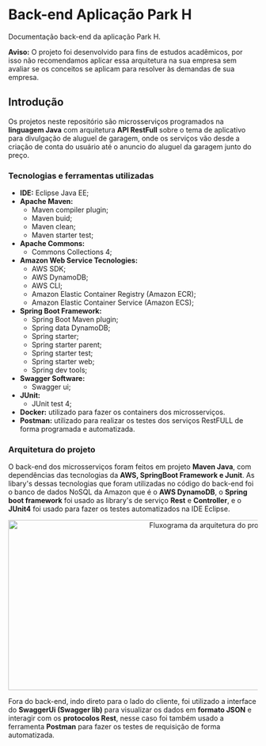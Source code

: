 # Back-end Aplicação Park H 
Documentação back-end da aplicação Park H.<br/> 

**Aviso:** O projeto foi desenvolvido para fins de estudos acadêmicos, por isso não recomendamos aplicar essa arquitetura na sua empresa sem avaliar se os conceitos se aplicam para resolver às demandas de sua empresa.
<br/>

## Introdução
Os projetos neste repositório são microsserviços programados na **linguagem Java** com arquitetura **API RestFull** sobre o tema de aplicativo para divulgação de aluguel de garagem, onde os serviços vão desde a criação de conta do usuário até o anuncio do aluguel da garagem junto do preço.

### Tecnologias e ferramentas utilizadas

- **IDE:** Eclipse Java EE;
- **Apache Maven:** 
  - Maven compiler plugin;  
  - Maven buid;
  - Maven clean; 
  - Maven starter test;
- **Apache Commons:**
  - Commons Collections 4;
- **Amazon Web Service Tecnologies:**
  - AWS SDK;
  - AWS DynamoDB;
  - AWS CLI;
  - Amazon Elastic Container Registry (Amazon ECR);
  - Amazon Elastic Container Service (Amazon ECS); 
- **Spring Boot Framework:** 
  - Spring Boot Maven plugin;
  - Spring data DynamoDB;
  - Spring starter;
  - Spring starter parent;
  - Spring starter test;
  - Spring starter web;
  - Spring dev tools;
- **Swagger Software:** 
  - Swagger ui;
- **JUnit:**
  - JUnit test 4;
- **Docker:** utilizado para fazer os containers dos microsserviços.
- **Postman:** utilizado para realizar os testes dos serviços RestFULL de forma programada e automatizada.

### Arquitetura do projeto<br/>
O back-end dos microsserviços foram feitos em projeto **Maven Java**, com dependências das tecnologias da **AWS, SpringBoot Framework e Junit**. As libary's dessas tecnologias que foram utilizadas no código do back-end foi o banco de dados NoSQL da Amazon que é o **AWS DynamoDB**, o **Spring boot framework** foi usado as library's de serviço **Rest** e **Controller**, e o **JUnit4** foi usado para fazer os testes automatizados na IDE Eclipse. <br/>

<p align="center">
  <img alt="Fluxograma da arquitetura do projeto" src=".github/Arquitetura dos microsserviços.png" width="799px" height="343">
</p>

Fora do back-end, indo direto para o lado do cliente, foi utilizado a interface do **SwaggerUi (Swagger lib)** para visualizar os dados em **formato JSON** e interagir com os **protocolos Rest**, nesse caso foi também usado a ferramenta **Postman** para fazer os testes de requisição de forma automatizada. <br/>
